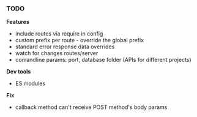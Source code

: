 ### TODO

**Features**

- include routes via require in config
- custom prefix per route - override the global prefix
- standard error response data overrides
- watch for changes routes/server
- comandline params: port, database folder (APIs for different projects)

**Dev tools**

- ES modules

**Fix**

- callback method can't receive POST method's body params
